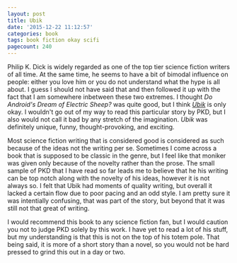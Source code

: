 ```yaml
---
layout: post
title: Ubik
date: '2015-12-22 11:12:57'
categories: book
tags: book fiction okay scifi
pagecount: 240
---
```


Philip K. Dick is widely regarded as one of the top tier
science fiction writers of all time. At the same time, he
seems to have a bit of bimodal influence on people: either
you love him or you do not understand what the hype is all
about. I guess I should not have said that and then followed
it up with the fact that I am somewhere inbetween these two
extremes. I thought *Do Android's Dream of Electric Sheep?*
was quite good, but I think [*Ubik*][ubik-amazon] is only
okay. I wouldn't go out of my way to read this particular
story by PKD, but I also would not call it bad by any stretch
of the imagination. *Ubik* was definitely unique, funny,
thought-provoking, and exciting.

Most science fiction writing that is considered good is
considered as such because of the ideas not the writing
per se. Sometimes I come across a book that is supposed
to be classic in the genre, but I feel like that moniker
was given only because of the novelty rather than the prose.
The small sample of PKD that I have read so far leads me
to believe that he his writing can be top notch along with
the novelty of his ideas, however it is not always so.
I felt that Ubik had moments of quality writing, but
overall it lacked a certain flow due to poor pacing and
an odd style. I am pretty sure it was intentially confusing,
that was part of the story, but beyond that it was still
not that great of writing.

I would recommend this book to any science fiction fan,
but I would caution you not to judge PKD solely by this
work. I have yet to read a lot of his stuff, but
my understanding is that this is not on the top
of his totem pole. That being said, it is more of a short
story than a novel, so you would not be hard pressed
to grind this out in a day or two.

[ubik-amazon]:    http://amzn.com/0547572298

